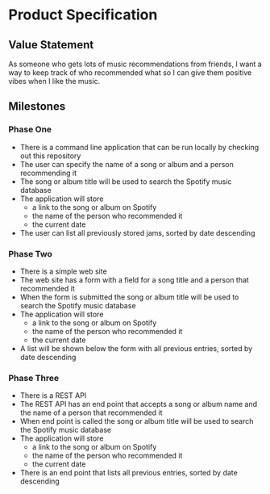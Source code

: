 # Product Specification

## Value Statement

As someone who gets lots of music recommendations from friends, I want a way to keep track of who recommended what so I can give them positive vibes when I like the music.

## Milestones

### Phase One

* There is a command line application that can be run locally by checking out this repository
* The user can specify the name of a song or album and a person recommending it
* The song or album title will be used to search the Spotify music database
* The application will store
  * a link to the song or album on Spotify
  * the name of the person who recommended it
  * the current date
* The user can list all previously stored jams, sorted by date descending

### Phase Two

* There is a simple web site
* The web site has a form with a field for a song title and a person that recommended it
* When the form is submitted the song or album title will be used to search the Spotify music database
* The application will store
  * a link to the song or album on Spotify
  * the name of the person who recommended it
  * the current date
* A list will be shown below the form with all previous entries, sorted by date descending

### Phase Three

* There is a REST API
* The REST API has an end point that accepts a song or album name and the name of a person that recommended it
* When end point is called the song or album title will be used to search the Spotify music database
* The application will store
  * a link to the song or album on Spotify
  * the name of the person who recommended it
  * the current date
* There is an end point that lists all previous entries, sorted by date descending

